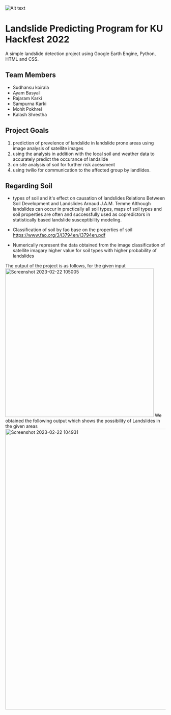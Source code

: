 <img src="../Predictor.png" alt="Alt text" title="Optional title">

# Landslide Predicting Program for KU Hackfest 2022
 A simple landslide detection project using Google Earth Engine, Python, HTML and CSS. 


## Team Members
- Sudhansu koirala
- Ayam Basyal 
- Rajaram Karki
- Sampurna Karki
- Mohit Pokhrel
- Kalash Shrestha 



## Project Goals
1. prediction of prevelence of landslide in landslide prone areas using image analysis of satellite images
2. using the analysis in addition with the local soil and weather data to accurately predict the occurance of landslide
3. on site analysis of soil for further risk acessment 
4. using twilio for communication to the affected group by landlides.



## Regarding Soil

* types of soil and it's effect on causation of landslides
    Relations Between Soil Development and Landslides
    Arnaud J.A.M. Temme
    Although landslides can occur in practically all soil types, maps of soil types and soil properties are often and successfully used as copredictors in statistically based landslide susceptibility modeling.

*   Classification of soil by fao base on the properties of soil
    https://www.fao.org/3/i3794en/I3794en.pdf

*   Numerically represent the data obtained from the image classification of satellite imagary
    higher value for soil types with higher probability of landslides


The output of the project is as follows, for the given input
<img width="466" alt="Screenshot 2023-02-22 105005" src="https://user-images.githubusercontent.com/67723187/220527255-ecb6c184-51b4-4172-9d2e-d297534bf315.png">
We obtained the following output which shows the possibility of Landslides in the given areas
<img width="880" alt="Screenshot 2023-02-22 104931" src="https://user-images.githubusercontent.com/67723187/220527322-adf47e52-60d0-492b-9ff3-4fb22c579c65.png">

